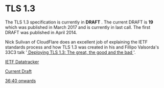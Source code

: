# TLS 1.3

The TLS 1.3 specification is currently in **DRAFT** . The current DRAFT is **19** which was published in March 2017 and is currently in last call. The first DRAFT was published in April 2014.

Nick Sulivan of CloudFlare does an excellent job of explaining the IETF standards process and how TLS 1.3 was created in his and Fillipo Valsorda's 33C3 talk '[ Deploying TLS 1.3: The great, the good and the bad ](https://media.ccc.de/v/33c3-8348-deploying_tls_1_3_the_great_the_good_and_the_bad)'.

[IETF Datatracker](https://datatracker.ietf.org/doc/draft-ietf-tls-tls13/)

[Current Draft](https://tlswg.github.io/tls13-spec/)

[36:40 onwards](https://media.ccc.de/v/33c3-8348-deploying_tls_1_3_the_great_the_good_and_the_bad#video&t=2204)


